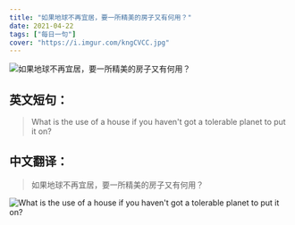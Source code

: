 ```yaml
---
title: "如果地球不再宜居，要一所精美的房子又有何用？"
date: 2021-04-22
tags: ["每日一句"]
cover: "https://i.imgur.com/kngCVCC.jpg"
---
```


![如果地球不再宜居，要一所精美的房子又有何用？](https://i.imgur.com/w68fSss.jpg)

## 英文短句：
> What is the use of a house if you haven't got a tolerable planet to put it on?  

<!--more-->

## 中文翻译：
> 如果地球不再宜居，要一所精美的房子又有何用？

![What is the use of a house if you haven't got a tolerable planet to put it on?  ](https://i.imgur.com/7BdBasZ.jpg)

